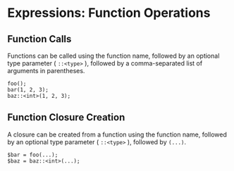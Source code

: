 # Expressions: Function Operations

## Function Calls

Functions can be called using the function name, followed by an optional type parameter ( `::<type>` ), followed by a comma-separated list of arguments in parentheses.

```
foo();
bar(1, 2, 3);
baz::<int>(1, 2, 3);
```

## Function Closure Creation

A closure can be created from a function using the function name, followed by an optional type parameter ( `::<type>` ), followed by `(...)`.

```
$bar = foo(...);
$baz = baz::<int>(...);
```
